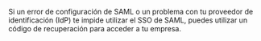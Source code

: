 Si un error de configuración de SAML o un problema con tu proveedor de identificación (IdP) te impide utilizar el SSO de SAML, puedes utilizar un código de recuperación para acceder a tu empresa.
